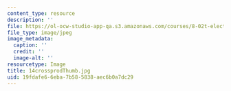 ```yaml
---
content_type: resource
description: ''
file: https://ol-ocw-studio-app-qa.s3.amazonaws.com/courses/8-02t-electricity-and-magnetism-spring-2005/19fdafe66eba7b585838aec6b0a7dc29_14crossprodThumb.jpg
file_type: image/jpeg
image_metadata:
  caption: ''
  credit: ''
  image-alt: ''
resourcetype: Image
title: 14crossprodThumb.jpg
uid: 19fdafe6-6eba-7b58-5838-aec6b0a7dc29
---
```

